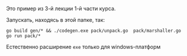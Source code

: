 Это пример из 3-й лекции 1-й части курса.

Запускать, находясь в этой папке, так:

``` shell
go build gen/* && ./codegen.exe pack/unpack.go  pack/marshaller.go
go run pack/*
```

Естественно расширение `exe` только для windows-платформ